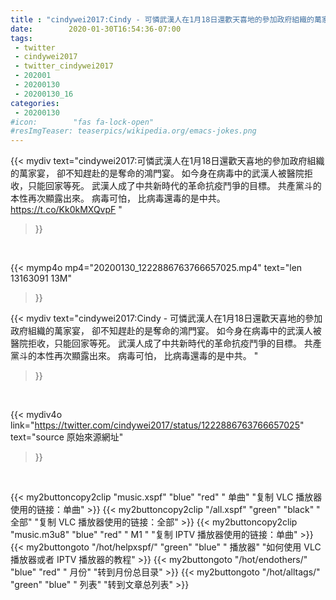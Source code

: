 ```yaml
---
title : "cindywei2017:Cindy - 可憐武漢人在1月18日還歡天喜地的參加政府組織的萬家宴， 卻不知趕赴的是奪命的鴻門宴。  如今身在病毒中的武漢人被醫院拒收，只能回家等死。 武漢人成了中共新時代的革命抗疫鬥爭的目標。 共產黨斗的本性再次顯露出來。   病毒可怕， 比病毒還毒的是中共。 "
date:        2020-01-30T16:54:36-07:00
tags:
 - twitter
 - cindywei2017
 - twitter_cindywei2017
 - 202001
 - 20200130
 - 20200130_16
categories:
 - 20200130
#icon:        "fas fa-lock-open"
#resImgTeaser: teaserpics/wikipedia.org/emacs-jokes.png
---
```


{{< mydiv text="cindywei2017:可憐武漢人在1月18日還歡天喜地的參加政府組織的萬家宴， 卻不知趕赴的是奪命的鴻門宴。  如今身在病毒中的武漢人被醫院拒收，只能回家等死。 武漢人成了中共新時代的革命抗疫鬥爭的目標。 共產黨斗的本性再次顯露出來。   病毒可怕， 比病毒還毒的是中共。 https://t.co/Kk0kMXQvpF "
>}}
<br>


{{< mymp4o mp4="20200130_1222886763766657025.mp4"
text="len 13163091    13M"
>}}


{{< mydiv text="cindywei2017:Cindy - 可憐武漢人在1月18日還歡天喜地的參加政府組織的萬家宴， 卻不知趕赴的是奪命的鴻門宴。  如今身在病毒中的武漢人被醫院拒收，只能回家等死。 武漢人成了中共新時代的革命抗疫鬥爭的目標。 共產黨斗的本性再次顯露出來。   病毒可怕， 比病毒還毒的是中共。 "
>}}
<br>

{{< mydiv4o link="https://twitter.com/cindywei2017/status/1222886763766657025"
text="source 原始來源網址"
>}}


<br>

{{< my2buttoncopy2clip "music.xspf"        "blue"   "red"    " 单曲"  "复制 VLC 播放器使用的链接：单曲" >}} {{< my2buttoncopy2clip "/all.xspf"         "green"  "black"  " 全部"  "复制 VLC 播放器使用的链接：全部" >}} {{< my2buttoncopy2clip "music.m3u8"        "blue"   "red"    " M1 "    "复制 IPTV 播放器使用的链接：单曲" >}} {{< my2buttongoto      "/hot/helpxspf/"    "green"  "blue"   " 播放器" "如何使用 VLC 播放器或者 IPTV 播放器的教程" >}} {{< my2buttongoto      "/hot/endothers/"   "blue"   "red"    " 月份"   "转到月份总目录" >}} {{< my2buttongoto      "/hot/alltags/"     "green"  "blue"   " 列表"   "转到文章总列表" >}} 
